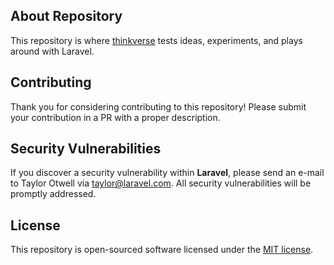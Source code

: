 ## About Repository

This repository is where [thinkverse](https://github.com/thinkverse) tests ideas, experiments, and plays around with Laravel.

## Contributing

Thank you for considering contributing to this repository! Please submit your contribution in a PR with a proper description.

## Security Vulnerabilities

If you discover a security vulnerability within **Laravel**, please send an e-mail to Taylor Otwell via [taylor@laravel.com](mailto:taylor@laravel.com). All security vulnerabilities will be promptly addressed.

## License

This repository is open-sourced software licensed under the [MIT license](https://opensource.org/licenses/MIT).
